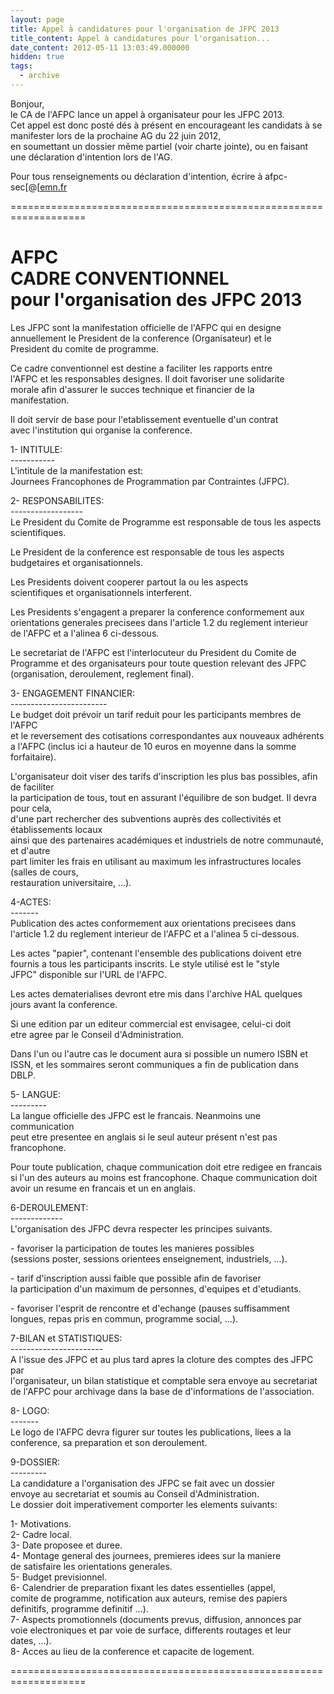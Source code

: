 ```yaml
---
layout: page
title: Appel à candidatures pour l'organisation de JFPC 2013
title_content: Appel à candidatures pour l'organisation...
date_content: 2012-05-11 13:03:49.000000
hidden: true
tags:
  - archive
---
```

Bonjour,  
le CA de l'AFPC lance un appel à organisateur pour les JFPC 2013.  
Cet appel est donc posté dés à présent en encourageant les candidats à se
manifester lors de la prochaine AG du 22 juin 2012,  
en soumettant un dossier même partiel (voir charte jointe), ou en faisant une
déclaration d'intention lors de l'AG.



  
Pour tous renseignements ou déclaration d'intention, écrire à afpc-
sec[@[[emn.fr](http://emn.fr/)  
  
  
  
===================================================================  


AFPC  
CADRE CONVENTIONNEL  
pour l'organisation des JFPC 2013  
===================================================================  
  
Les JFPC sont la manifestation officielle de l'AFPC qui en designe  
annuellement le President de la conference (Organisateur) et le  
President du comite de programme.  
  
Ce cadre conventionnel est destine a faciliter les rapports entre  
l'AFPC et les responsables designes. Il doit favoriser une solidarite  
morale afin d'assurer le succes technique et financier de la  
manifestation.  
  
Il doit servir de base pour l'etablissement eventuelle d'un contrat  
avec l'institution qui organise la conference.  
  
1- INTITULE:  
\-----------  
L'intitule de la manifestation est:  
Journees Francophones de Programmation par Contraintes (JFPC).  
  
2- RESPONSABILITES:  
\------------------  
Le President du Comite de Programme est responsable de tous les aspects  
scientifiques.  
  
Le President de la conference est responsable de tous les aspects  
budgetaires et organisationnels.  
  
Les Presidents doivent cooperer partout la ou les aspects  
scientifiques et organisationnels interferent.  
  
Les Presidents s'engagent a preparer la conference conformement aux  
orientations generales precisees dans l'article 1.2 du reglement interieur  
de l'AFPC et a l'alinea 6 ci-dessous.  
  
Le secretariat de l'AFPC est l'interlocuteur du President du Comite de  
Programme et des organisateurs pour toute question relevant des JFPC  
(organisation, deroulement, reglement final).  
  
3- ENGAGEMENT FINANCIER:  
\------------------------  
Le budget doit prévoir un tarif reduit pour les participants membres de l'AFPC  
et le reversement des cotisations correspondantes aux nouveaux adhérents  
a l'AFPC (inclus ici a hauteur de 10 euros en moyenne dans la somme
forfaitaire).  
  
L'organisateur doit viser des tarifs d'inscription les plus bas possibles,
afin de faciliter  
la participation de tous, tout en assurant l'équilibre de son budget. Il devra
pour cela,  
d'une part rechercher des subventions auprès des collectivités et
établissements locaux  
ainsi que des partenaires académiques et industriels de notre communauté, et
d'autre  
part limiter les frais en utilisant au maximum les infrastructures locales
(salles de cours,  
restauration universitaire, ...).  
  
4-ACTES:  
\-------  
Publication des actes conformement aux orientations precisees dans  
l'article 1.2 du reglement interieur de l'AFPC et a l'alinea 5 ci-dessous.  
  
Les actes "papier", contenant l'ensemble des publications doivent etre  
fournis a tous les participants inscrits. Le style utilisé est le "style  
JFPC" disponible sur l'URL de l'AFPC.  
  
Les actes dematerialises devront etre mis dans l'archive HAL quelques  
jours avant la conference.  
  
Si une edition par un editeur commercial est envisagee, celui-ci doit  
etre agree par le Conseil d'Administration.  
  
Dans l'un ou l'autre cas le document aura si possible un numero ISBN et  
ISSN, et les sommaires seront communiques a fin de publication dans DBLP.  
  
5- LANGUE:  
\---------  
La langue officielle des JFPC est le francais. Neanmoins une communication  
peut etre presentee en anglais si le seul auteur présent n'est pas  
francophone.  
  
Pour toute publication, chaque communication doit etre redigee en francais  
si l'un des auteurs au moins est francophone. Chaque communication doit  
avoir un resume en francais et un en anglais.  
  
6-DEROULEMENT:  
\-------------  
L'organisation des JFPC devra respecter les principes suivants.  
  
\- favoriser la participation de toutes les manieres possibles  
(sessions poster, sessions orientees enseignement, industriels, ...).  
  
\- tarif d'inscription aussi faible que possible afin de favoriser  
la participation d'un maximum de personnes, d'equipes et d'etudiants.  
  
\- favoriser l'esprit de rencontre et d'echange (pauses suffisamment  
longues, repas pris en commun, programme social, ...).  
  
7-BILAN et STATISTIQUES:  
\-----------------------  
A l'issue des JFPC et au plus tard apres la cloture des comptes des JFPC par  
l'organisateur, un bilan statistique et comptable sera envoye au secretariat  
de l'AFPC pour archivage dans la base de d'informations de l'association.  
  
8- LOGO:  
\-------  
Le logo de l'AFPC devra figurer sur toutes les publications, liees a la  
conference, sa preparation et son deroulement.  
  
9-DOSSIER:  
\---------  
La candidature a l'organisation des JFPC se fait avec un dossier  
envoye au secretariat et soumis au Conseil d'Administration.  
Le dossier doit imperativement comporter les elements suivants:  
  
1- Motivations.  
2- Cadre local.  
3- Date proposee et duree.  
4- Montage general des journees, premieres idees sur la maniere  
de satisfaire les orientations generales.  
5- Budget previsionnel.  
6- Calendrier de preparation fixant les dates essentielles (appel,  
comite de programme, notification aux auteurs, remise des papiers  
definitifs, programme definitif ...).  
7- Aspects promotionnels (documents prevus, diffusion, annonces par  
voie electroniques et par voie de surface, differents routages et leur  
dates, ...).  
8- Acces au lieu de la conference et capacite de logement.  
  
===================================================================

  
  
  
  

